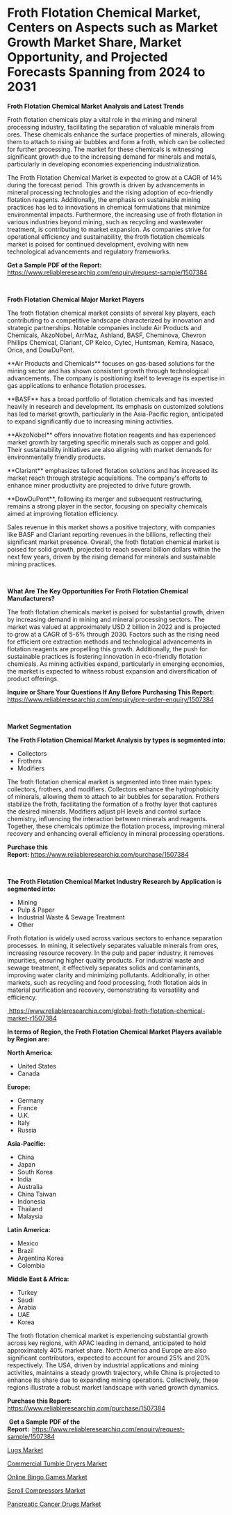 <p><h1>Froth Flotation Chemical Market, Centers on Aspects such as Market Growth Market Share, Market Opportunity, and Projected Forecasts Spanning from 2024 to 2031</h1></p><p><strong>Froth Flotation Chemical Market Analysis and Latest Trends</strong></p>
<p><p>Froth flotation chemicals play a vital role in the mining and mineral processing industry, facilitating the separation of valuable minerals from ores. These chemicals enhance the surface properties of minerals, allowing them to attach to rising air bubbles and form a froth, which can be collected for further processing. The market for these chemicals is witnessing significant growth due to the increasing demand for minerals and metals, particularly in developing economies experiencing industrialization.</p><p>The Froth Flotation Chemical Market is expected to grow at a CAGR of 14% during the forecast period. This growth is driven by advancements in mineral processing technologies and the rising adoption of eco-friendly flotation reagents. Additionally, the emphasis on sustainable mining practices has led to innovations in chemical formulations that minimize environmental impacts. Furthermore, the increasing use of froth flotation in various industries beyond mining, such as recycling and wastewater treatment, is contributing to market expansion. As companies strive for operational efficiency and sustainability, the froth flotation chemicals market is poised for continued development, evolving with new technological advancements and regulatory frameworks.</p></p>
<p><strong>Get a Sample PDF of the Report:&nbsp;</strong> <a href="https://www.reliableresearchiq.com/enquiry/request-sample/1507384?utm_campaign=1102&utm_medium=2&utm_source=Github&utm_content=ia&utm_term=18112024&utm_id=froth-flotation-chemical">https://www.reliableresearchiq.com/enquiry/request-sample/1507384</a></p>
<p>&nbsp;</p>
<p><strong>Froth Flotation Chemical Major Market Players</strong></p>
<p><p>The froth flotation chemical market consists of several key players, each contributing to a competitive landscape characterized by innovation and strategic partnerships. Notable companies include Air Products and Chemicals, AkzoNobel, ArrMaz, Ashland, BASF, Cheminova, Chevron Phillips Chemical, Clariant, CP Kelco, Cytec, Huntsman, Kemira, Nasaco, Orica, and DowDuPont.</p><p>**Air Products and Chemicals** focuses on gas-based solutions for the mining sector and has shown consistent growth through technological advancements. The company is positioning itself to leverage its expertise in gas applications to enhance flotation processes.</p><p>**BASF** has a broad portfolio of flotation chemicals and has invested heavily in research and development. Its emphasis on customized solutions has led to market growth, particularly in the Asia-Pacific region, anticipated to expand significantly due to increasing mining activities.</p><p>**AkzoNobel** offers innovative flotation reagents and has experienced market growth by targeting specific minerals such as copper and gold. Their sustainability initiatives are also aligning with market demands for environmentally friendly products.</p><p>**Clariant** emphasizes tailored flotation solutions and has increased its market reach through strategic acquisitions. The company's efforts to enhance miner productivity are projected to drive future growth.</p><p>**DowDuPont**, following its merger and subsequent restructuring, remains a strong player in the sector, focusing on specialty chemicals aimed at improving flotation efficiency.</p><p>Sales revenue in this market shows a positive trajectory, with companies like BASF and Clariant reporting revenues in the billions, reflecting their significant market presence. Overall, the froth flotation chemical market is poised for solid growth, projected to reach several billion dollars within the next few years, driven by the rising demand for minerals and sustainable mining practices.</p></p>
<p>&nbsp;</p>
<p><strong>What Are The Key Opportunities For Froth Flotation Chemical Manufacturers?</strong></p>
<p><p>The froth flotation chemicals market is poised for substantial growth, driven by increasing demand in mining and mineral processing sectors. The market was valued at approximately USD 2 billion in 2022 and is projected to grow at a CAGR of 5-6% through 2030. Factors such as the rising need for efficient ore extraction methods and technological advancements in flotation reagents are propelling this growth. Additionally, the push for sustainable practices is fostering innovation in eco-friendly flotation chemicals. As mining activities expand, particularly in emerging economies, the market is expected to witness robust expansion and diversification of product offerings.</p></p>
<p><strong>Inquire or Share Your Questions If Any Before Purchasing This Report:</strong> <a href="https://www.reliableresearchiq.com/enquiry/pre-order-enquiry/1507384?utm_campaign=1102&utm_medium=2&utm_source=Github&utm_content=ia&utm_term=18112024&utm_id=froth-flotation-chemical">https://www.reliableresearchiq.com/enquiry/pre-order-enquiry/1507384</a></p>
<p>&nbsp;</p>
<p><strong>Market Segmentation</strong></p>
<p><strong>The Froth Flotation Chemical Market Analysis by types is segmented into:</strong></p>
<p><ul><li>Collectors</li><li>Frothers</li><li>Modifiers</li></ul></p>
<p><p>The froth flotation chemical market is segmented into three main types: collectors, frothers, and modifiers. Collectors enhance the hydrophobicity of minerals, allowing them to attach to air bubbles for separation. Frothers stabilize the froth, facilitating the formation of a frothy layer that captures the desired minerals. Modifiers adjust pH levels and control surface chemistry, influencing the interaction between minerals and reagents. Together, these chemicals optimize the flotation process, improving mineral recovery and enhancing overall efficiency in mineral processing operations.</p></p>
<p><strong>Purchase this Report:&nbsp;</strong><a href="https://www.reliableresearchiq.com/purchase/1507384?utm_campaign=1102&utm_medium=2&utm_source=Github&utm_content=ia&utm_term=18112024&utm_id=froth-flotation-chemical">https://www.reliableresearchiq.com/purchase/1507384</a></p>
<p>&nbsp;</p>
<p><strong>The Froth Flotation Chemical Market Industry Research by Application is segmented into:</strong></p>
<p><ul><li>Mining</li><li>Pulp & Paper</li><li>Industrial Waste & Sewage Treatment</li><li>Other</li></ul></p>
<p><p>Froth flotation is widely used across various sectors to enhance separation processes. In mining, it selectively separates valuable minerals from ores, increasing resource recovery. In the pulp and paper industry, it removes impurities, ensuring higher quality products. For industrial waste and sewage treatment, it effectively separates solids and contaminants, improving water clarity and minimizing pollutants. Additionally, in other markets, such as recycling and food processing, froth flotation aids in material purification and recovery, demonstrating its versatility and efficiency.</p></p>
<p><a href="https://www.reliableresearchiq.com/global-froth-flotation-chemical-market-r1507384?utm_campaign=1102&utm_medium=2&utm_source=Github&utm_content=ia&utm_term=18112024&utm_id=froth-flotation-chemical">&nbsp;https://www.reliableresearchiq.com/global-froth-flotation-chemical-market-r1507384</a></p>
<p><strong>In terms of Region, the Froth Flotation Chemical Market Players available by Region are:</strong></p>
<p>
    <p> <strong> North America: </strong>
        <ul>
            <li>United States</li>
            <li>Canada</li>
        </ul>
        </p> 
    <p> <strong> Europe: </strong>
        <ul>
            <li>Germany</li>
            <li>France</li>
            <li>U.K.</li>
            <li>Italy</li>
            <li>Russia</li>
        </ul>
        </p> 
    <p> <strong> Asia-Pacific: </strong>
        <ul>
            <li>China</li>
            <li>Japan</li>
            <li>South Korea</li>
            <li>India</li>
            <li>Australia</li>
            <li>China Taiwan</li>
            <li>Indonesia</li>
            <li>Thailand</li>
            <li>Malaysia</li>
        </ul>
        </p> 
    <p> <strong> Latin America: </strong>
        <ul>
            <li>Mexico</li>
            <li>Brazil</li>
            <li>Argentina Korea</li>
            <li>Colombia</li>
        </ul>
        </p> 
    <p> <strong> Middle East & Africa: </strong>
        <ul>
            <li>Turkey</li>
            <li>Saudi</li>
            <li>Arabia</li>
            <li>UAE</li>
            <li>Korea</li>
        </ul>
    </p>
    </p>
<p><p>The froth flotation chemical market is experiencing substantial growth across key regions, with APAC leading in demand, anticipated to hold approximately 40% market share. North America and Europe are also significant contributors, expected to account for around 25% and 20% respectively. The USA, driven by industrial applications and mining activities, maintains a steady growth trajectory, while China is projected to enhance its share due to expanding mining operations. Collectively, these regions illustrate a robust market landscape with varied growth dynamics.</p></p>
<p><strong>Purchase this Report: </strong><a href="https://www.reliableresearchiq.com/purchase/1507384?utm_campaign=1102&utm_medium=2&utm_source=Github&utm_content=ia&utm_term=18112024&utm_id=froth-flotation-chemical">https://www.reliableresearchiq.com/purchase/1507384</a></p>
<p>&nbsp;<strong>Get a Sample PDF of the Report:&nbsp;&nbsp;</strong><a href="https://www.reliableresearchiq.com/enquiry/request-sample/1507384?utm_campaign=1102&utm_medium=2&utm_source=Github&utm_content=ia&utm_term=18112024&utm_id=froth-flotation-chemical">https://www.reliableresearchiq.com/enquiry/request-sample/1507384</a></p>
<p><strong></strong></p>
<p><p><a href="https://www.linkedin.com/pulse/exploring-lugs-market-dynamics-global-trends-future-growth-xgfuc?utm_campaign=1102&utm_medium=2&utm_source=Github&utm_content=ia&utm_term=18112024&utm_id=froth-flotation-chemical">Lugs Market</a></p><p><a href="https://www.linkedin.com/pulse/comprehensive-commercial-tumble-dryers-market-report-segmentation-nd5ec?utm_campaign=1102&utm_medium=2&utm_source=Github&utm_content=ia&utm_term=18112024&utm_id=froth-flotation-chemical">Commercial Tumble Dryers Market</a></p><p><a href="https://issuu.com/reportprime-2/docs/online-bingo-games-market-size-2030_b6fe7e9a0e6d73?utm_campaign=1102&utm_medium=2&utm_source=Github&utm_content=ia&utm_term=18112024&utm_id=froth-flotation-chemical">Online Bingo Games Market</a></p><p><a href="https://www.linkedin.com/pulse/pioneering-growth-analyzing-global-scroll-compressors-market-ohegc?utm_campaign=1102&utm_medium=2&utm_source=Github&utm_content=ia&utm_term=18112024&utm_id=froth-flotation-chemical">Scroll Compressors Market</a></p><p><a href="https://issuu.com/reportprime-2/docs/pancreatic-cancer-drugs-market-size_70c21663886583?utm_campaign=1102&utm_medium=2&utm_source=Github&utm_content=ia&utm_term=18112024&utm_id=froth-flotation-chemical">Pancreatic Cancer Drugs Market</a></p></p>